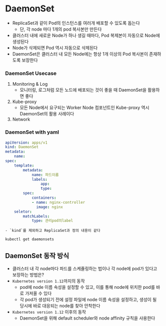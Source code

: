 # DaemonSet
- ReplicaSet과 같이 Pod의 인스턴스를 여러개 배포할 수 있도록 돕는다
    - 단, 각 node 마다 1개의 pod 복사본만 만든다
- 클러스터 내에 새로운 Node가 하나 생길 때마다, Pod 복제본이 자동으로 Node에 생성된다
- Node가 삭제되면 Pod 역시 자동으로 삭제된다
- DaemonSet은 클러스터 내 모든 Node에는 항상 1개 이상의 Pod 복사본이 존재하도록 보장한다

### DaemonSet Usecase
1. Monitoring & Log
    - 모니터링, 로그처럼 모든 노드에 배포되는 것이 좋을 때 DaemonSet을 활용하면 좋다
2. Kube-proxy
    - 모든 Node에서 요구되는 Worker Node 컴포넌트인 Kube-proxy 역시 DaemonSet의 활용 사례이다
3. Network

### DaemonSet with yaml
```yaml
apiVersion: apps/v1
kind: DaemonSet
metadata:
    name:
spec:
    template:
        metadata:
            name: 파드이름
            labels:
                app: 
                type:
        spec:
            containers:
            - name: nginx-controller
              image: nginx
    seletor:
        matchLabels: 
            type: 관리pod의label

```
    - `kind`를 제외하고 ReplicaSet과 정의 내용이 같다

```shell
kubectl get daemonsets
```

## DaemonSet 동작 방식
- 클러스터 내 각 node마다 파드를 스케쥴링하는 법이나 각 node에 pod가 있다고 보장하는 방법은?
- `Kubernetes version 1.12`까지의 동작
    - pod에 node 이름 속성을 설정할 수 있고, 이를 통해 node에 위치한 pod를 바로 가져올 수 있다
    - 각 pod가 생성되기 전에 설정 파일에 node 이름 속성을 설정하고, 생성이 될 당시에 바로 대응되는 node를 찾아 안착한다
- `Kubernetes version 1.12` 이후의 동작
    - DaemonSet을 위해 default scheduler와 node affinity 규칙을 사용한다